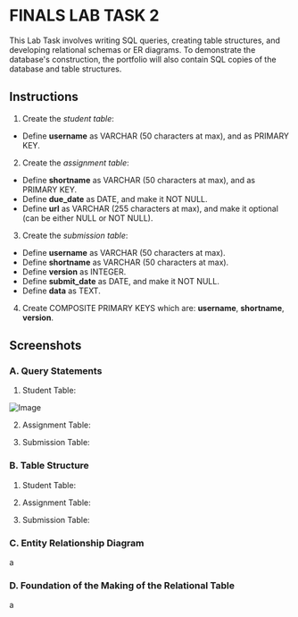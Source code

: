 # FINALS LAB TASK 2
This Lab Task involves writing SQL queries, creating table structures, and developing relational schemas or ER diagrams.  To demonstrate the database's construction, the portfolio will also contain SQL copies of the database and table structures.

## Instructions

1. Create the *student table*:
- Define **username** as VARCHAR (50 characters at max), and as PRIMARY KEY.

2. Create the *assignment table*:
- Define **shortname** as VARCHAR (50 characters at max), and as PRIMARY KEY.
- Define **due_date** as DATE, and make it NOT NULL.
- Define **url** as VARCHAR (255 characters at max), and make it optional (can be either NULL or NOT NULL).

3. Create the *submission table*:
- Define **username** as VARCHAR (50 characters at max).
- Define **shortname** as VARCHAR (50 characters at max).
- Define **version** as INTEGER.
- Define **submit_date** as DATE, and make it NOT NULL. 
- Define **data** as TEXT.


4. Create COMPOSITE PRIMARY KEYS which are: **username**, **shortname**, **version**.

## Screenshots
### A. Query Statements

1. Student Table:

![Image](https://github.com/user-attachments/assets/5966a04e-1bf8-4ffa-988f-3cd51d201a2d)

2. Assignment Table:



3. Submission Table:



### B. Table Structure

1. Student Table:



2. Assignment Table:



3. Submission Table:



### C. Entity Relationship Diagram

a

### D. Foundation of the Making of the Relational Table

a
